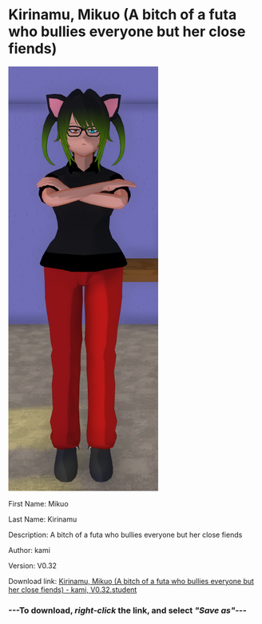 # Kirinamu, Mikuo (A bitch of a futa who bullies everyone but her close fiends)

<img src = "https://raw.githubusercontent.com/Arbiter1223/Daigaku-Gurashi-Custom-Students/master/Students/Files/Kirinamu%2C%20Mikuo%20(A%20bitch%20of%20a%20futa%20who%20bullies%20everyone%20but%20her%20close%20fiends).png">

First Name: Mikuo

Last Name: Kirinamu

Description: A bitch of a futa who bullies everyone but her close fiends

Author: kami

Version: V0.32

Download link: <a href="https://raw.githubusercontent.com/Arbiter1223/Daigaku-Gurashi-Custom-Students/master/Students/Files/Kirinamu%2C%20Mikuo%20(A%20bitch%20of%20a%20futa%20who%20bullies%20everyone%20but%20her%20close%20fiends)%20-%20kami%2C%20V0.32.student">Kirinamu, Mikuo (A bitch of a futa who bullies everyone but her close fiends) - kami, V0.32.student</a>

### ---**To download, _right-click_ the link, and select _"Save as"_**---
